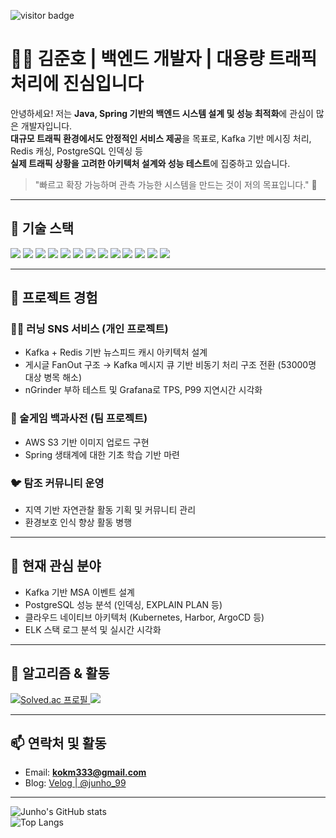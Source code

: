 ![visitor badge](https://komarev.com/ghpvc/?username=Mr-TongYoung&color=blue)

# 👨‍💻 김준호 | 백엔드 개발자 | 대용량 트래픽 처리에 진심입니다

안녕하세요! 저는 **Java, Spring 기반의 백엔드 시스템 설계 및 성능 최적화**에 관심이 많은 개발자입니다.  
**대규모 트래픽 환경에서도 안정적인 서비스 제공**을 목표로, Kafka 기반 메시징 처리, Redis 캐싱, PostgreSQL 인덱싱 등  
**실제 트래픽 상황을 고려한 아키텍처 설계와 성능 테스트**에 집중하고 있습니다.

> "빠르고 확장 가능하며 관측 가능한 시스템을 만드는 것이 저의 목표입니다." 🚀

---

## 🧰 기술 스택

<p align="left">
  <img src="https://img.shields.io/badge/C-A8B9CC?style=for-the-badge&logo=C&logoColor=white"/>
  <img src="https://img.shields.io/badge/c%2B%2B-%2300599C.svg?&style=for-the-badge&logo=c%2B%2B&logoColor=white"/>
  <img src="https://img.shields.io/badge/Java-007396?style=for-the-badge&logo=java&logoColor=white"/>
  <img src="https://img.shields.io/badge/SpringBoot-6DB33F?style=for-the-badge&logo=springboot&logoColor=white"/>
  <img src="https://img.shields.io/badge/mysql-%234479A1.svg?&style=for-the-badge&logo=mysql&logoColor=white"/>
  <img src="https://img.shields.io/badge/PostgreSQL-4169E1?style=for-the-badge&logo=postgresql&logoColor=white"/>
  <img src="https://img.shields.io/badge/Redis-DC382D?style=for-the-badge&logo=redis&logoColor=white"/>
  <img src="https://img.shields.io/badge/Kafka-231F20?style=for-the-badge&logo=apachekafka&logoColor=white"/>
  <img src="https://img.shields.io/badge/elasticsearch-%23005571.svg?&style=for-the-badge&logo=elasticsearch&logoColor=white"/>
  <img src="https://img.shields.io/badge/Docker-2496ED?style=for-the-badge&logo=docker&logoColor=white"/>
  <img src="https://img.shields.io/badge/AWS-232F3E?style=for-the-badge&logo=amazonaws&logoColor=white"/>
  <img src="https://img.shields.io/badge/Grafana-F46800?style=for-the-badge&logo=grafana&logoColor=white"/>
  <img src="https://img.shields.io/badge/nGrinder-0B0B0B?style=for-the-badge&logoColor=white"/>
</p>

---

## 💼 프로젝트 경험

### 🏃‍♂️ 러닝 SNS 서비스 (개인 프로젝트)
- Kafka + Redis 기반 뉴스피드 캐시 아키텍처 설계  
- 게시글 FanOut 구조 → Kafka 메시지 큐 기반 비동기 처리 구조 전환 (53000명 대상 병목 해소)  
- nGrinder 부하 테스트 및 Grafana로 TPS, P99 지연시간 시각화

### 🍻 술게임 백과사전 (팀 프로젝트)
- AWS S3 기반 이미지 업로드 구현
- Spring 생태계에 대한 기초 학습 기반 마련

### 🐦 탐조 커뮤니티 운영
- 지역 기반 자연관찰 활동 기획 및 커뮤니티 관리
- 환경보호 인식 향상 활동 병행

---

## 📌 현재 관심 분야

- Kafka 기반 MSA 이벤트 설계
- PostgreSQL 성능 분석 (인덱싱, EXPLAIN PLAN 등)
- 클라우드 네이티브 아키텍처 (Kubernetes, Harbor, ArgoCD 등)
- ELK 스택 로그 분석 및 실시간 시각화

---

## 🧠 알고리즘 & 활동

<p align="left">
  <a href="https://solved.ac/profile/kokm333" target="_blank">
    <img src="http://mazassumnida.wtf/api/v2/generate_badge?boj=kokm333" alt="Solved.ac 프로필"/>
    <img src="https://mazandi.herokuapp.com/api?handle=kokm333&theme=warm"/>
  </a>
</p>

---

## 📫 연락처 및 활동

- Email: **kokm333@gmail.com**  
- Blog: [Velog | @junho_99](https://velog.io/@junho_99/posts)

---

![Junho's GitHub stats](https://github-readme-stats.vercel.app/api?username=Mr-TongYoung&show_icons=true&theme=merko)  
![Top Langs](https://github-readme-stats.vercel.app/api/top-langs/?username=Mr-TongYoung&theme=dracula)
